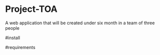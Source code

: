 # Project-TOA
A web application that will be created under six month in a team of three people

#install

#requirements
